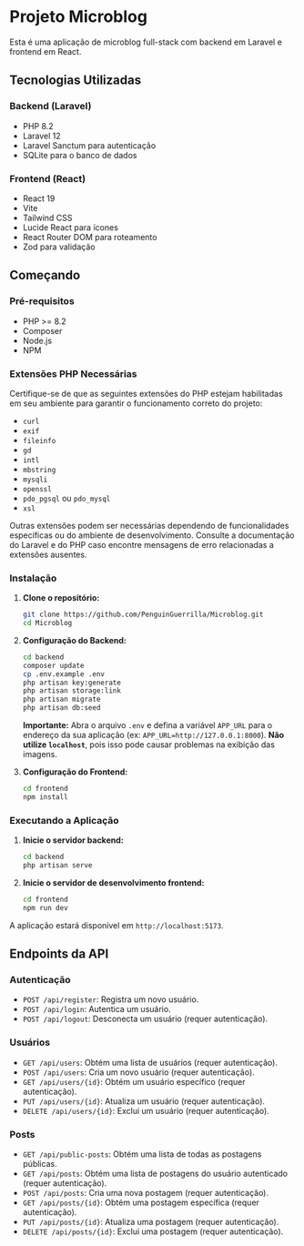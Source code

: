 # Projeto Microblog

Esta é uma aplicação de microblog full-stack com backend em Laravel e frontend em React.

## Tecnologias Utilizadas

### Backend (Laravel)

*   PHP 8.2
*   Laravel 12
*   Laravel Sanctum para autenticação
*   SQLite para o banco de dados

### Frontend (React)

*   React 19
*   Vite
*   Tailwind CSS
*   Lucide React para ícones
*   React Router DOM para roteamento
*   Zod para validação

## Começando

### Pré-requisitos

*   PHP >= 8.2
*   Composer
*   Node.js
*   NPM

### Extensões PHP Necessárias

Certifique-se de que as seguintes extensões do PHP estejam habilitadas em seu ambiente para garantir o funcionamento correto do projeto:

- `curl`
- `exif`
- `fileinfo`
- `gd`
- `intl`
- `mbstring`
- `mysqli`
- `openssl`
- `pdo_pgsql` ou `pdo_mysql`
- `xsl`

Outras extensões podem ser necessárias dependendo de funcionalidades específicas ou do ambiente de desenvolvimento. Consulte a documentação do Laravel e do PHP caso encontre mensagens de erro relacionadas a extensões ausentes.

### Instalação

1.  **Clone o repositório:**
    ```bash
    git clone https://github.com/PenguinGuerrilla/Microblog.git
    cd Microblog
    ```


2.  **Configuração do Backend:**
    ```bash
    cd backend
    composer update
    cp .env.example .env
    php artisan key:generate
    php artisan storage:link
    php artisan migrate
    php artisan db:seed
    ```
    **Importante:** Abra o arquivo `.env` e defina a variável `APP_URL` para o endereço da sua aplicação (ex: `APP_URL=http://127.0.0.1:8000`). **Não utilize `localhost`**, pois isso pode causar problemas na exibição das imagens.

3.  **Configuração do Frontend:**
    ```bash
    cd frontend
    npm install
    ```

### Executando a Aplicação

1.  **Inicie o servidor backend:**
    ```bash
    cd backend
    php artisan serve
    ```

2.  **Inicie o servidor de desenvolvimento frontend:**
    ```bash
    cd frontend
    npm run dev
    ```

A aplicação estará disponível em `http://localhost:5173`.

## Endpoints da API

### Autenticação

*   `POST /api/register`: Registra um novo usuário.
*   `POST /api/login`: Autentica um usuário.
*   `POST /api/logout`: Desconecta um usuário (requer autenticação).

### Usuários

*   `GET /api/users`: Obtém uma lista de usuários (requer autenticação).
*   `POST /api/users`: Cria um novo usuário (requer autenticação).
*   `GET /api/users/{id}`: Obtém um usuário específico (requer autenticação).
*   `PUT /api/users/{id}`: Atualiza um usuário (requer autenticação).
*   `DELETE /api/users/{id}`: Exclui um usuário (requer autenticação).

### Posts

*   `GET /api/public-posts`: Obtém uma lista de todas as postagens públicas.
*   `GET /api/posts`: Obtém uma lista de postagens do usuário autenticado (requer autenticação).
*   `POST /api/posts`: Cria uma nova postagem (requer autenticação).
*   `GET /api/posts/{id}`: Obtém uma postagem específica (requer autenticação).
*   `PUT /api/posts/{id}`: Atualiza uma postagem (requer autenticação).
*   `DELETE /api/posts/{id}`: Exclui uma postagem (requer autenticação).